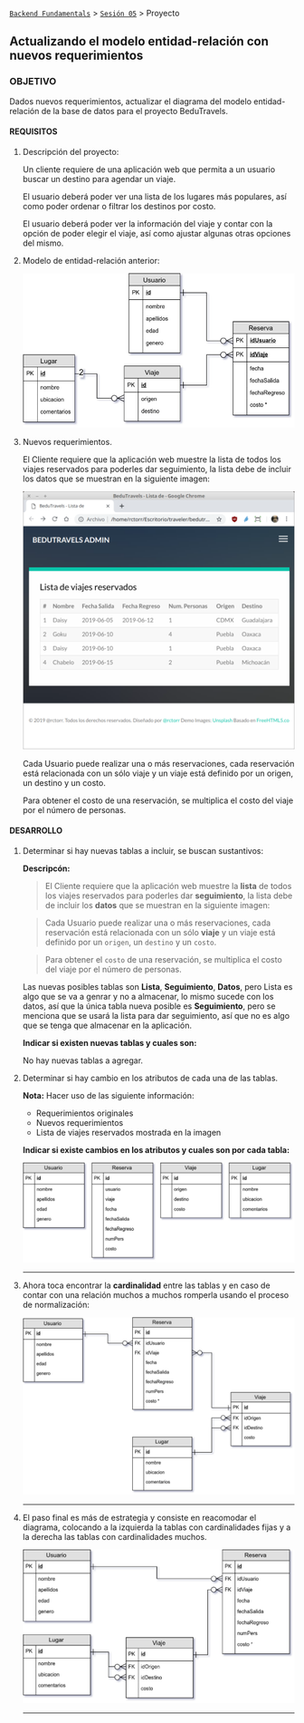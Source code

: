 [`Backend Fundamentals`](../../Readme.md) > [`Sesión 05`](../Readme.md) > Proyecto
## Actualizando el modelo entidad-relación con nuevos requerimientos

### OBJETIVO
Dados nuevos requerimientos, actualizar el diagrama del modelo entidad-relación de la base de datos para el proyecto BeduTravels.

#### REQUISITOS
1. Descripción del proyecto:

   Un cliente requiere de una aplicación web que permita a un usuario buscar un destino para agendar un viaje.

   El usuario deberá poder ver una lista de los lugares más populares, así como poder ordenar o filtrar los destinos por costo.

   El usuario deberá poder ver la información del viaje y contar con la opción de poder elegir el viaje, así como ajustar algunas otras opciones del mismo.

1. Modelo de entidad-relación anterior:

   ![Diagrama entidad-relación anterior](assets/modelo-entidad-relacion-inicial.jpg)

1. Nuevos requerimientos.

   El Cliente requiere que la aplicación web muestre la lista de todos los viajes reservados para poderles dar seguimiento, la lista debe de incluir los datos que se muestran en la siguiente imagen:

   ![Lista de viajes reservados](assets/lista-viajes-reservados.png)

   Cada Usuario puede realizar una o más reservaciones, cada reservación está relacionada con un sólo viaje y un viaje está definido por un origen, un destino y un costo.

   Para obtener el costo de una reservación, se multiplica el costo del viaje por el número de personas.

#### DESARROLLO
1. Determinar si hay nuevas tablas a incluir, se buscan sustantivos:

   __Descripcón:__

   >El Cliente requiere que la aplicación web muestre la __lista__ de todos los viajes reservados para poderles dar __seguimiento__, la lista debe de incluir los __datos__ que se muestran en la siguiente imagen:

   >Cada Usuario puede realizar una o más reservaciones, cada reservación está relacionada con un sólo __viaje__ y un viaje está definido por un `origen`, un `destino` y un `costo`.

   >Para obtener el `costo` de una reservación, se multiplica el costo del viaje por el número de personas.

   Las nuevas posibles tablas son __Lista__, __Seguimiento__, __Datos__, pero Lista es algo que se va a genrar y no a almacenar, lo mismo sucede con los datos, así que la única tabla nueva posible es __Seguimiento__, pero se menciona que se usará la lista para dar seguimiento, así que no es algo que se tenga que almacenar en la aplicación.

   __Indicar si existen nuevas tablas y cuales son:__

   No hay nuevas tablas a agregar.

1. Determinar si hay cambio en los atributos de cada una de las tablas.

   __Nota:__ Hacer uso de las siguiente información:
   - Requerimientos originales
   - Nuevos requerimientos
   - Lista de viajes reservados mostrada en la imagen

   __Indicar si existe cambios en los atributos y cuales son por cada tabla:__

   ![Tablas y sus atributos](assets/tablas-atributos.png)
   ***

1. Ahora toca encontrar la __cardinalidad__ entre las tablas y en caso de contar con una relación muchos a muchos romperla usando el proceso de normalización:

   ![Definir relaciones y aplicar normalización](assets/modelo-entidad-relacion-normalizado.png)
   ***

1. El paso final es más de estrategia y consiste en reacomodar el diagrama, colocando a la izquierda la tablas con cardinalidades fijas y a la derecha las tablas con cardinalidades muchos.

   ![Re acomodo](modelo-entidad-relacion.png)
   ***
